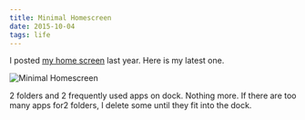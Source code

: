 ```yaml
---
title: Minimal Homescreen
date: 2015-10-04
tags: life
---
```


I posted [my home screen](/2014/09/03/do-you-really-need-so-many-apps/) last year. Here is my latest one.

![Minimal Homescreen](/images/logs/minimal-homescreen.jpg)

2 folders and 2 frequently used apps on dock. Nothing more. If there are too many apps for2 folders, I delete some until they fit into the dock.